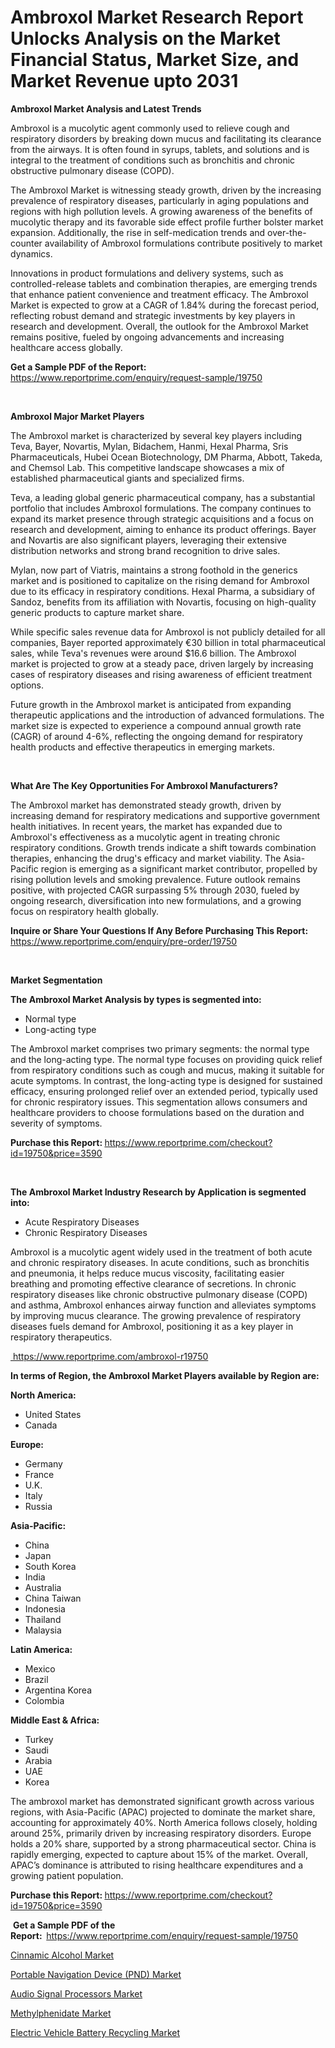 <p><h1>Ambroxol Market Research Report Unlocks Analysis on the Market Financial Status, Market Size, and Market Revenue upto 2031</h1></p><p><strong>Ambroxol Market Analysis and Latest Trends</strong></p>
<p><p>Ambroxol is a mucolytic agent commonly used to relieve cough and respiratory disorders by breaking down mucus and facilitating its clearance from the airways. It is often found in syrups, tablets, and solutions and is integral to the treatment of conditions such as bronchitis and chronic obstructive pulmonary disease (COPD). </p><p>The Ambroxol Market is witnessing steady growth, driven by the increasing prevalence of respiratory diseases, particularly in aging populations and regions with high pollution levels. A growing awareness of the benefits of mucolytic therapy and its favorable side effect profile further bolster market expansion. Additionally, the rise in self-medication trends and over-the-counter availability of Ambroxol formulations contribute positively to market dynamics.</p><p>Innovations in product formulations and delivery systems, such as controlled-release tablets and combination therapies, are emerging trends that enhance patient convenience and treatment efficacy. The Ambroxol Market is expected to grow at a CAGR of 1.84% during the forecast period, reflecting robust demand and strategic investments by key players in research and development. Overall, the outlook for the Ambroxol Market remains positive, fueled by ongoing advancements and increasing healthcare access globally.</p></p>
<p><strong>Get a Sample PDF of the Report:&nbsp;</strong> <a href="https://www.reportprime.com/enquiry/request-sample/19750?utm_campaign=75&utm_medium=2&utm_source=Github&utm_content=ia&utm_term=02122024&utm_id=ambroxol">https://www.reportprime.com/enquiry/request-sample/19750</a></p>
<p>&nbsp;</p>
<p><strong>Ambroxol Major Market Players</strong></p>
<p><p>The Ambroxol market is characterized by several key players including Teva, Bayer, Novartis, Mylan, Bidachem, Hanmi, Hexal Pharma, Sris Pharmaceuticals, Hubei Ocean Biotechnology, DM Pharma, Abbott, Takeda, and Chemsol Lab. This competitive landscape showcases a mix of established pharmaceutical giants and specialized firms.</p><p>Teva, a leading global generic pharmaceutical company, has a substantial portfolio that includes Ambroxol formulations. The company continues to expand its market presence through strategic acquisitions and a focus on research and development, aiming to enhance its product offerings. Bayer and Novartis are also significant players, leveraging their extensive distribution networks and strong brand recognition to drive sales.</p><p>Mylan, now part of Viatris, maintains a strong foothold in the generics market and is positioned to capitalize on the rising demand for Ambroxol due to its efficacy in respiratory conditions. Hexal Pharma, a subsidiary of Sandoz, benefits from its affiliation with Novartis, focusing on high-quality generic products to capture market share.</p><p>While specific sales revenue data for Ambroxol is not publicly detailed for all companies, Bayer reported approximately €30 billion in total pharmaceutical sales, while Teva's revenues were around $16.6 billion. The Ambroxol market is projected to grow at a steady pace, driven largely by increasing cases of respiratory diseases and rising awareness of efficient treatment options.</p><p>Future growth in the Ambroxol market is anticipated from expanding therapeutic applications and the introduction of advanced formulations. The market size is expected to experience a compound annual growth rate (CAGR) of around 4-6%, reflecting the ongoing demand for respiratory health products and effective therapeutics in emerging markets.</p></p>
<p>&nbsp;</p>
<p><strong>What Are The Key Opportunities For Ambroxol Manufacturers?</strong></p>
<p><p>The Ambroxol market has demonstrated steady growth, driven by increasing demand for respiratory medications and supportive government health initiatives. In recent years, the market has expanded due to Ambroxol's effectiveness as a mucolytic agent in treating chronic respiratory conditions. Growth trends indicate a shift towards combination therapies, enhancing the drug's efficacy and market viability. The Asia-Pacific region is emerging as a significant market contributor, propelled by rising pollution levels and smoking prevalence. Future outlook remains positive, with projected CAGR surpassing 5% through 2030, fueled by ongoing research, diversification into new formulations, and a growing focus on respiratory health globally.</p></p>
<p><strong>Inquire or Share Your Questions If Any Before Purchasing This Report:</strong> <a href="https://www.reportprime.com/enquiry/pre-order/19750?utm_campaign=75&utm_medium=2&utm_source=Github&utm_content=ia&utm_term=02122024&utm_id=ambroxol">https://www.reportprime.com/enquiry/pre-order/19750</a></p>
<p>&nbsp;</p>
<p><strong>Market Segmentation</strong></p>
<p><strong>The Ambroxol Market Analysis by types is segmented into:</strong></p>
<p><ul><li>Normal type</li><li>Long-acting type</li></ul></p>
<p><p>The Ambroxol market comprises two primary segments: the normal type and the long-acting type. The normal type focuses on providing quick relief from respiratory conditions such as cough and mucus, making it suitable for acute symptoms. In contrast, the long-acting type is designed for sustained efficacy, ensuring prolonged relief over an extended period, typically used for chronic respiratory issues. This segmentation allows consumers and healthcare providers to choose formulations based on the duration and severity of symptoms.</p></p>
<p><strong>Purchase this Report:&nbsp;</strong><a href="https://www.reportprime.com/checkout?id=19750&price=3590&utm_campaign=75&utm_medium=2&utm_source=Github&utm_content=ia&utm_term=02122024&utm_id=ambroxol">https://www.reportprime.com/checkout?id=19750&price=3590</a></p>
<p>&nbsp;</p>
<p><strong>The Ambroxol Market Industry Research by Application is segmented into:</strong></p>
<p><ul><li>Acute Respiratory Diseases</li><li>Chronic Respiratory Diseases</li></ul></p>
<p><p>Ambroxol is a mucolytic agent widely used in the treatment of both acute and chronic respiratory diseases. In acute conditions, such as bronchitis and pneumonia, it helps reduce mucus viscosity, facilitating easier breathing and promoting effective clearance of secretions. In chronic respiratory diseases like chronic obstructive pulmonary disease (COPD) and asthma, Ambroxol enhances airway function and alleviates symptoms by improving mucus clearance. The growing prevalence of respiratory diseases fuels demand for Ambroxol, positioning it as a key player in respiratory therapeutics.</p></p>
<p><a href="https://www.reportprime.com/ambroxol-r19750?utm_campaign=75&utm_medium=2&utm_source=Github&utm_content=ia&utm_term=02122024&utm_id=ambroxol">&nbsp;https://www.reportprime.com/ambroxol-r19750</a></p>
<p><strong>In terms of Region, the Ambroxol Market Players available by Region are:</strong></p>
<p>
    <p> <strong> North America: </strong>
        <ul>
            <li>United States</li>
            <li>Canada</li>
        </ul>
        </p> 
    <p> <strong> Europe: </strong>
        <ul>
            <li>Germany</li>
            <li>France</li>
            <li>U.K.</li>
            <li>Italy</li>
            <li>Russia</li>
        </ul>
        </p> 
    <p> <strong> Asia-Pacific: </strong>
        <ul>
            <li>China</li>
            <li>Japan</li>
            <li>South Korea</li>
            <li>India</li>
            <li>Australia</li>
            <li>China Taiwan</li>
            <li>Indonesia</li>
            <li>Thailand</li>
            <li>Malaysia</li>
        </ul>
        </p> 
    <p> <strong> Latin America: </strong>
        <ul>
            <li>Mexico</li>
            <li>Brazil</li>
            <li>Argentina Korea</li>
            <li>Colombia</li>
        </ul>
        </p> 
    <p> <strong> Middle East & Africa: </strong>
        <ul>
            <li>Turkey</li>
            <li>Saudi</li>
            <li>Arabia</li>
            <li>UAE</li>
            <li>Korea</li>
        </ul>
    </p>
    </p>
<p><p>The ambroxol market has demonstrated significant growth across various regions, with Asia-Pacific (APAC) projected to dominate the market share, accounting for approximately 40%. North America follows closely, holding around 25%, primarily driven by increasing respiratory disorders. Europe holds a 20% share, supported by a strong pharmaceutical sector. China is rapidly emerging, expected to capture about 15% of the market. Overall, APAC’s dominance is attributed to rising healthcare expenditures and a growing patient population.</p></p>
<p><strong>Purchase this Report: </strong><a href="https://www.reportprime.com/checkout?id=19750&price=3590&utm_campaign=75&utm_medium=2&utm_source=Github&utm_content=ia&utm_term=02122024&utm_id=ambroxol">https://www.reportprime.com/checkout?id=19750&price=3590</a></p>
<p>&nbsp;<strong>Get a Sample PDF of the Report:&nbsp;&nbsp;</strong><a href="https://www.reportprime.com/enquiry/request-sample/19750?utm_campaign=75&utm_medium=2&utm_source=Github&utm_content=ia&utm_term=02122024&utm_id=ambroxol">https://www.reportprime.com/enquiry/request-sample/19750</a></p>
<p><strong></strong></p>
<p><p><a href="https://issuu.com/reportprime-2/docs/cinnamic-alcohol-market-size-2030.pptx?utm_campaign=75&utm_medium=2&utm_source=Github&utm_content=ia&utm_term=02122024&utm_id=ambroxol">Cinnamic Alcohol Market</a></p><p><a href="https://issuu.com/reportprime-2/docs/portable-navigation-device-pnd-market-size-2030.pp?utm_campaign=75&utm_medium=2&utm_source=Github&utm_content=ia&utm_term=02122024&utm_id=ambroxol">Portable Navigation Device (PND) Market</a></p><p><a href="https://www.linkedin.com/pulse/market-insights-audio-signal-processors-sector-2024-2031-flo9e?utm_campaign=75&utm_medium=2&utm_source=Github&utm_content=ia&utm_term=02122024&utm_id=ambroxol">Audio Signal Processors Market</a></p><p><a href="https://github.com/rileymgdorcas/Market-Research-Report-List-1/blob/main/methylphenidate-market.md?utm_campaign=75&utm_medium=2&utm_source=Github&utm_content=ia&utm_term=02122024&utm_id=ambroxol">Methylphenidate Market</a></p><p><a href="https://www.linkedin.com/pulse/future-electric-vehicle-battery-recycling-market-global-forecast-9kvde?utm_campaign=75&utm_medium=2&utm_source=Github&utm_content=ia&utm_term=02122024&utm_id=ambroxol">Electric Vehicle Battery Recycling Market</a></p></p>